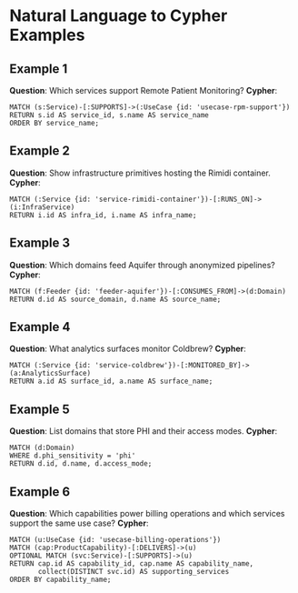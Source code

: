 # Natural Language to Cypher Examples

## Example 1
**Question**: Which services support Remote Patient Monitoring?
**Cypher**:
```cypher
MATCH (s:Service)-[:SUPPORTS]->(:UseCase {id: 'usecase-rpm-support'})
RETURN s.id AS service_id, s.name AS service_name
ORDER BY service_name;
```

## Example 2
**Question**: Show infrastructure primitives hosting the Rimidi container.
**Cypher**:
```cypher
MATCH (:Service {id: 'service-rimidi-container'})-[:RUNS_ON]->(i:InfraService)
RETURN i.id AS infra_id, i.name AS infra_name;
```

## Example 3
**Question**: Which domains feed Aquifer through anonymized pipelines?
**Cypher**:
```cypher
MATCH (f:Feeder {id: 'feeder-aquifer'})-[:CONSUMES_FROM]->(d:Domain)
RETURN d.id AS source_domain, d.name AS source_name;
```

## Example 4
**Question**: What analytics surfaces monitor Coldbrew?
**Cypher**:
```cypher
MATCH (:Service {id: 'service-coldbrew'})-[:MONITORED_BY]->(a:AnalyticsSurface)
RETURN a.id AS surface_id, a.name AS surface_name;
```

## Example 5
**Question**: List domains that store PHI and their access modes.
**Cypher**:
```cypher
MATCH (d:Domain)
WHERE d.phi_sensitivity = 'phi'
RETURN d.id, d.name, d.access_mode;
```

## Example 6
**Question**: Which capabilities power billing operations and which services support the same use case?
**Cypher**:
```cypher
MATCH (u:UseCase {id: 'usecase-billing-operations'})
MATCH (cap:ProductCapability)-[:DELIVERS]->(u)
OPTIONAL MATCH (svc:Service)-[:SUPPORTS]->(u)
RETURN cap.id AS capability_id, cap.name AS capability_name,
       collect(DISTINCT svc.id) AS supporting_services
ORDER BY capability_name;
```
